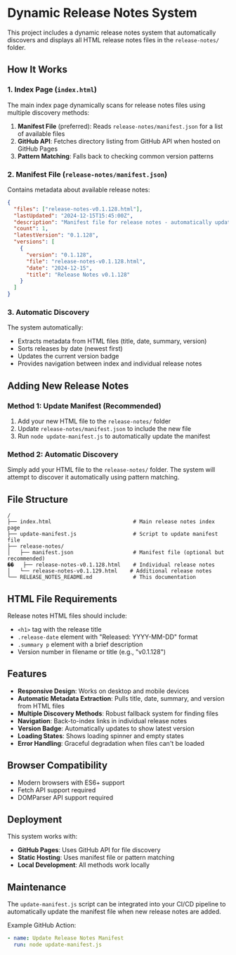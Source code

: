 # Dynamic Release Notes System

This project includes a dynamic release notes system that automatically discovers and displays all HTML release notes files in the `release-notes/` folder.

## How It Works

### 1. Index Page (`index.html`)
The main index page dynamically scans for release notes files using multiple discovery methods:

1. **Manifest File** (preferred): Reads `release-notes/manifest.json` for a list of available files
2. **GitHub API**: Fetches directory listing from GitHub API when hosted on GitHub Pages
3. **Pattern Matching**: Falls back to checking common version patterns

### 2. Manifest File (`release-notes/manifest.json`)
Contains metadata about available release notes:

```json
{
  "files": ["release-notes-v0.1.128.html"],
  "lastUpdated": "2024-12-15T15:45:00Z",
  "description": "Manifest file for release notes - automatically updated by the release notes agent",
  "count": 1,
  "latestVersion": "0.1.128",
  "versions": [
    {
      "version": "0.1.128",
      "file": "release-notes-v0.1.128.html",
      "date": "2024-12-15",
      "title": "Release Notes v0.1.128"
    }
  ]
}
```

### 3. Automatic Discovery
The system automatically:
- Extracts metadata from HTML files (title, date, summary, version)
- Sorts releases by date (newest first)
- Updates the current version badge
- Provides navigation between index and individual release notes

## Adding New Release Notes

### Method 1: Update Manifest (Recommended)
1. Add your new HTML file to the `release-notes/` folder
2. Update `release-notes/manifest.json` to include the new file
3. Run `node update-manifest.js` to automatically update the manifest

### Method 2: Automatic Discovery
Simply add your HTML file to the `release-notes/` folder. The system will attempt to discover it automatically using pattern matching.

## File Structure

```
/
├── index.html                          # Main release notes index page
├── update-manifest.js                  # Script to update manifest file
├── release-notes/
│   ├── manifest.json                   # Manifest file (optional but recommended)
��   ├── release-notes-v0.1.128.html    # Individual release notes
│   └── release-notes-v0.1.129.html    # Additional release notes
└── RELEASE_NOTES_README.md             # This documentation
```

## HTML File Requirements

Release notes HTML files should include:
- `<h1>` tag with the release title
- `.release-date` element with "Released: YYYY-MM-DD" format
- `.summary p` element with a brief description
- Version number in filename or title (e.g., "v0.1.128")

## Features

- **Responsive Design**: Works on desktop and mobile devices
- **Automatic Metadata Extraction**: Pulls title, date, summary, and version from HTML files
- **Multiple Discovery Methods**: Robust fallback system for finding files
- **Navigation**: Back-to-index links in individual release notes
- **Version Badge**: Automatically updates to show latest version
- **Loading States**: Shows loading spinner and empty states
- **Error Handling**: Graceful degradation when files can't be loaded

## Browser Compatibility

- Modern browsers with ES6+ support
- Fetch API support required
- DOMParser API support required

## Deployment

This system works with:
- **GitHub Pages**: Uses GitHub API for file discovery
- **Static Hosting**: Uses manifest file or pattern matching
- **Local Development**: All methods work locally

## Maintenance

The `update-manifest.js` script can be integrated into your CI/CD pipeline to automatically update the manifest file when new release notes are added.

Example GitHub Action:
```yaml
- name: Update Release Notes Manifest
  run: node update-manifest.js
```